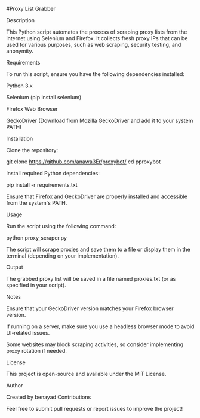 #Proxy List Grabber

Description

This Python script automates the process of scraping proxy lists from the internet using Selenium and Firefox. It collects fresh proxy IPs that can be used for various purposes, such as web scraping, security testing, and anonymity.

Requirements

To run this script, ensure you have the following dependencies installed:

Python 3.x

Selenium (pip install selenium)

Firefox Web Browser

GeckoDriver (Download from Mozilla GeckoDriver and add it to your system PATH)

Installation

Clone the repository:

git clone https://github.com/anawa3Er/proxybot/
cd pproxybot

Install required Python dependencies:

pip install -r requirements.txt

Ensure that Firefox and GeckoDriver are properly installed and accessible from the system's PATH.

Usage

Run the script using the following command:

python proxy_scraper.py

The script will scrape proxies and save them to a file or display them in the terminal (depending on your implementation).

Output

The grabbed proxy list will be saved in a file named proxies.txt (or as specified in your script).

Notes

Ensure that your GeckoDriver version matches your Firefox browser version.

If running on a server, make sure you use a headless browser mode to avoid UI-related issues.

Some websites may block scraping activities, so consider implementing proxy rotation if needed.

License

This project is open-source and available under the MIT License.

Author

Created by benayad
Contributions

Feel free to submit pull requests or report issues to improve the project!
